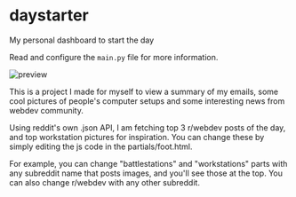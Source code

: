 # daystarter
My personal dashboard to start the day

Read and configure the `main.py` file for more information.

![preview](https://i.ibb.co/zWmX3wb8/awaw.png)

This is a project I made for myself to view a summary of my emails, some cool pictures of people's computer setups and some interesting news from webdev community.

Using reddit's own .json API, I am fetching top 3 r/webdev posts of the day, and top workstation pictures for inspiration. You can change these by simply editing the js code in the partials/foot.html.

For example, you can change "battlestations" and "workstations" parts with any subreddit name that posts images, and you'll see those at the top. You can also change r/webdev with any other subreddit. 
